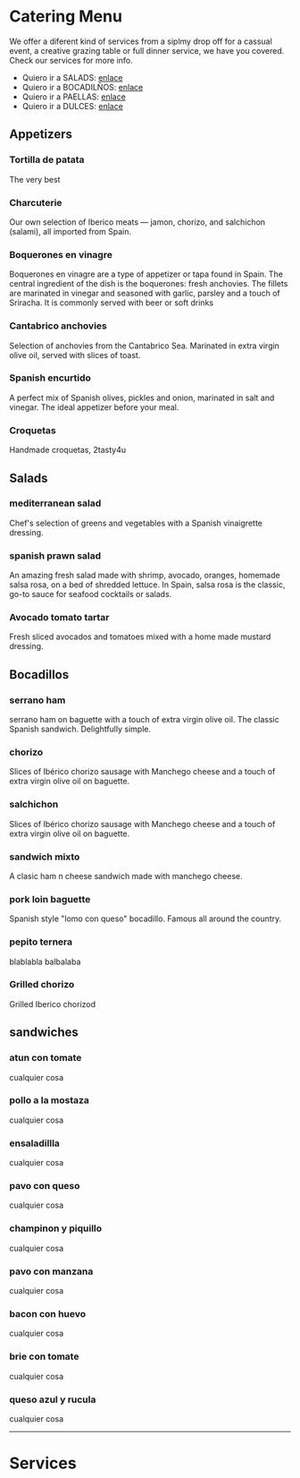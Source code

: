 # Catering Menu
We offer a diferent kind of services from a siplmy drop off for a cassual event, a creative grazing table or full dinner service, we have you covered. Check our services for more info.

- Quiero ir a SALADS: [enlace](/catering/salads/)
- Quiero ir a BOCADILÑOS: [enlace](/catering/salads/)
- Quiero ir a PAELLAS: [enlace](/catering/salads/)
- Quiero ir a DULCES: [enlace](/catering/salads/)


## Appetizers

### Tortilla de patata 
The very best

### Charcuterie
Our own selection of Iberico meats — jamon, chorizo, and salchichon (salami), all imported from Spain.

### Boquerones en vinagre
Boquerones en vinagre are a type of appetizer or tapa found in Spain. The central ingredient of the dish is the boquerones: fresh anchovies. The fillets are marinated in vinegar and seasoned with garlic, parsley and a touch of Sriracha. It is commonly served with beer or soft drinks

### Cantabrico anchovies
Selection of anchovies from the Cantabrico Sea. Marinated in extra virgin olive oil, served with slices of toast.

### Spanish encurtido
A perfect mix of Spanish olives, pickles and onion, marinated in salt and vinegar. The ideal appetizer before your meal.

### Croquetas
Handmade croquetas, 2tasty4u

## Salads

### mediterranean salad
Chef's selection of greens and vegetables with a Spanish vinaigrette dressing.

### spanish prawn salad	
An amazing fresh salad made with shrimp, avocado, oranges, homemade salsa rosa, on a bed of shredded lettuce. In Spain, salsa rosa is the classic, go-to sauce for seafood cocktails or salads.

### Avocado tomato tartar
Fresh sliced avocados and tomatoes mixed with a home made mustard dressing.

## Bocadillos

### serrano ham
serrano ham on baguette with a touch of extra virgin olive oil. The classic Spanish sandwich. Delightfully simple.

### chorizo
Slices of Ibérico chorizo sausage with Manchego cheese and a touch of extra virgin olive oil on baguette.

### salchichon
Slices of Ibérico chorizo sausage with Manchego cheese and a touch of extra virgin olive oil on baguette.


### sandwich mixto
A clasic ham n cheese sandwich made with manchego cheese.

### pork loin baguette
Spanish style "lomo con queso" bocadillo. Famous all around the country.

### pepito ternera
blablabla balbalaba

### Grilled chorizo
Grilled Iberico chorizod

## sandwiches

### atun con tomate
cualquier cosa

### pollo a la mostaza
cualquier cosa

### ensaladillla
cualquier cosa

### pavo con queso
cualquier cosa

### champinon y piquillo
cualquier cosa

### pavo con manzana
cualquier cosa

### bacon con huevo
cualquier cosa

### brie con tomate
cualquier cosa

### queso azul y rucula
cualquier cosa


---

# Services
